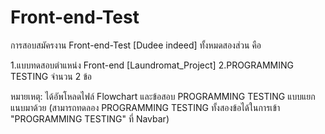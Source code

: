 # Front-end-Test
การสอบสมัครงาน Front-end-Test [Dudee indeed]
ทั้งหมดสองส่วน คือ

1.แบบทดสอบตําแหน่ง Front-end [Laundromat_Project] 
2.PROGRAMMING TESTING จำนวน 2 ข้อ

หมายเหตุ: ได้อัพโหลดไฟล์ Flowchart และข้อสอบ PROGRAMMING TESTING แบบแยกแนบมาด้วย
(สามารถทดลอง PROGRAMMING TESTING ทั้งสองข้อได้ในการเข้า "PROGRAMMING TESTING" ที่ Navbar)